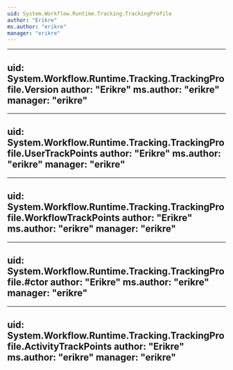 ```yaml
---
uid: System.Workflow.Runtime.Tracking.TrackingProfile
author: "Erikre"
ms.author: "erikre"
manager: "erikre"
---
```


---
uid: System.Workflow.Runtime.Tracking.TrackingProfile.Version
author: "Erikre"
ms.author: "erikre"
manager: "erikre"
---

---
uid: System.Workflow.Runtime.Tracking.TrackingProfile.UserTrackPoints
author: "Erikre"
ms.author: "erikre"
manager: "erikre"
---

---
uid: System.Workflow.Runtime.Tracking.TrackingProfile.WorkflowTrackPoints
author: "Erikre"
ms.author: "erikre"
manager: "erikre"
---

---
uid: System.Workflow.Runtime.Tracking.TrackingProfile.#ctor
author: "Erikre"
ms.author: "erikre"
manager: "erikre"
---

---
uid: System.Workflow.Runtime.Tracking.TrackingProfile.ActivityTrackPoints
author: "Erikre"
ms.author: "erikre"
manager: "erikre"
---
